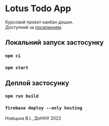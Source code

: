 # Lotus Todo App

Курсовий проєкт канбан дошки.  
Доступний за [посиланням](https://lotus-todo-app.web.app).

## Локальний запуск застосунку

### `npm ci`
### `npm start`

## Деплой застосунку

### `npm run build`
### `firebase deploy --only hosting`

Новіцька В.І., ДоННУ 2022
